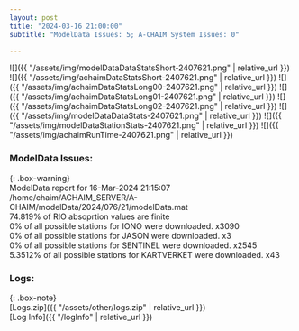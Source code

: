 ```yaml
---
layout: post
title: "2024-03-16 21:00:00"
subtitle: "ModelData Issues: 5; A-CHAIM System Issues: 0"

---
```


![]({{ "/assets/img/modelDataDataStatsShort-2407621.png" | relative_url }})
![]({{ "/assets/img/achaimDataStatsShort-2407621.png" | relative_url }})
![]({{ "/assets/img/achaimDataStatsLong00-2407621.png" | relative_url }})
![]({{ "/assets/img/achaimDataStatsLong01-2407621.png" | relative_url }})
![]({{ "/assets/img/achaimDataStatsLong02-2407621.png" | relative_url }})
![]({{ "/assets/img/modelDataDataStats-2407621.png" | relative_url }})
![]({{ "/assets/img/modelDataStationStats-2407621.png" | relative_url }})
![]({{ "/assets/img/achaimRunTime-2407621.png" | relative_url }})


### ModelData Issues:  
  
{: .box-warning}  
 ModelData report for 16-Mar-2024 21:15:07   
 /home/chaim/ACHAIM_SERVER/A-CHAIM/modelData/2024/076/21/modelData.mat   
 74.819% of RIO absoprtion values are finite   
 0% of all possible stations for IONO were downloaded. x3090   
 0% of all possible stations for JASON were downloaded. x3   
 0% of all possible stations for SENTINEL were downloaded. x2545   
 5.3512% of all possible stations for KARTVERKET were downloaded. x43   
  


### Logs:  
  
{: .box-note}  
[Logs.zip]({{ "/assets/other/logs.zip" | relative_url }})  
[Log Info]({{ "/logInfo" | relative_url }})  
